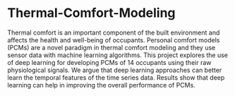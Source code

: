 # Thermal-Comfort-Modeling

Thermal comfort is an important component of the built environment and affects the health and well-being of occupants. Personal comfort models (PCMs) are a novel paradigm in thermal comfort 
modeling and they use sensor data with machine learning algorithms. This project explores the use of deep learning for developing PCMs of 14 occupants using their raw physiological signals. 
We argue that deep learning approaches can better learn the temporal features of the time series data. Results show that deep learning can help in improving the overall performance of PCMs.
